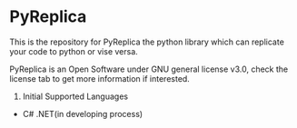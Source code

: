 # PyReplica
This is the repository for PyReplica the python library which can replicate your code to python or vise versa.

PyReplica is an Open Software under GNU general license v3.0, check the license tab to get more information if interested.

1. Initial Supported Languages

* C# .NET(in developing process)
